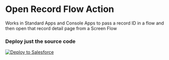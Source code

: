# Open Record Flow Action

Works in Standard Apps and Console Apps to pass a record ID in a flow and then open that record detail page from a Screen Flow

### Deploy just the source code

<a href="https://githubsfdeploy.herokuapp.com?owner=wmpcx&repo=open-record-flow-action&ref=main">
  <img alt="Deploy to Salesforce"
       src="./media/deploy-unpackaged-metadata.png">
</a>

